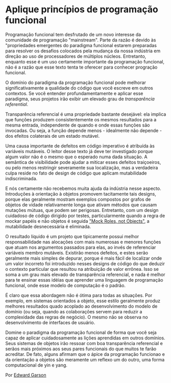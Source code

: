 # Aplique princípios de programação funcional

Programação funcional tem desfrutado de um novo interesse da comunidade de programação "mainstream". Parte da razão é devido às "propriedades emergentes do paradigma funcional estarem preparadas para resolver os desafios colocados pela mudança da nossa indústria em direção ao uso de processadores de múltiplos núcleos. Entretanto, enquanto esse é um uso certamente importante da programação funcional, não é a razão que esse texto tenta te oferecer para conhecer progração funcional.

O domínio do paradigma da programação funcional pode melhorar significativamente a qualidade do código que você escreve em outros contextos. Se você entender profundamentamente e aplicar esse paradigma, seus projetos irão exibir um elevado grau de *transparência referential*.


Transparência referencial é uma propriedade bastante desejável: ela implica que funções produzem consistentemente os mesmos resultados para a mesma entrada, independente de quando e onde essas funções são invocadas. Ou seja, a função depende menos - idealmente não depende - dos efeitos colaterais de um estado mutável.

Uma causa importante de defeitos em código imperativo é atribuída às variáveis mutáveis. O leitor desse texto já deve ter investigado porque algum valor não é o mesmo que o esperado numa dada situação. A semântica de visibilidade pode ajudar a miticar esses defeitos traiçoeiros, ou pelo menos restringir severamente sua localização, mas a verdadeira culpa reside no fato de design de código que aplicam mutabilidade indiscriminada.

E nós certamente não recebemos muita ajuda da indústria nesse aspecto. Introduções à orientação à objetos promovem tacitamente tais designs, porque elas geralmente mostram exemplos compostos por grafos de objetos de vidade relativamente longa que ativam métodos que causam mutações mútuas, que podem ser perigosas. Entretanto, com um design cuidadoso de código dirigido por testes, particularmente quando a regra de mockar papéis e não objetos é seguida ["Mock Roles, not Objects"](http://www.jmock.org/oopsla2004.pdf), a mutabilidade desnecessária é eliminada.

O resultado líquido é um projeto que tipicamente possui melhor responsabilidade nas alocações com mais numerosas e menores funções que atuam nos argumentos passados para elas, ao invés de referenciar variáveis membro mutáveis. Existirão menos defeitos, e estes serão geralmente mais simples de depurar, porque é mais fácil de localizar onde um valor incorreto foi introduzido nesses designs de código do que deduzir o contexto particular que resultou na atribuição de valor errônea. Isso se soma a um grau mais elevado de transparência referencial, e nada é melhor para te ensinar essas idéias que aprender uma linguagem de programação funcional, onde esse modelo de computação é o padrão.

É claro que essa abordagem não é ótima para todas as situações. Por exemplo, em sistemas orientados a objeto, esse estilo geralmente produz melhores resultados quado acoplado ao desenvolvimento do modelo de domínio (ou seja, quando as colaborações servem para reduzir a complexidade das regras de negócio). O mesmo não se observa no desenvolvimento de interfaces de usuário.

Domine o paradigma da programação funcional de forma que você seja capaz de aplicar cuidadosamente as lições aprendidas em outros domínios. Seus sistemas de objetos irão ressoar com boa transparência referencial e serãos mais próximos aos seus pares funcionais do que muitos te farão acreditar. De fato, alguns afirmam que o ápice da programação funcionao e da orientação a objetos são meramente um reflexo um do outro, uma forma computacional de yin e yang.

Por [Edward Garson](http://programmer.97things.oreilly.com/wiki/index.php/Edward_Garson)